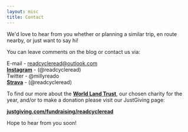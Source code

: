 ```yaml
---
layout: misc
title: Contact
---
```


We'd love to hear from you whether or planning a similar trip, en route nearby, or just want to say hi!

You can leave comments on the blog or contact us via:  

E-mail - readcycleread@outlook.com  
[**Instagram**](https://www.instagram.com/readcycleread/) - (@readcycleread)   
Twitter - @millyreado  
[**Strava**](https://www.strava.com/athletes/readcycleread) - (@readcycleread) 

To find our more about the [**World Land Trust**](http://www.worldlandtrust.org/), our chosen charity for the year, and/or to make a donation please visit our JustGiving page:  

[**justgiving.com/fundraising/readcycleread**](https://www.justgiving.com/fundraising/readcycleread)

Hope to hear from you soon!

